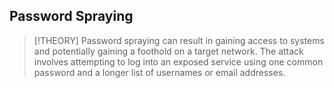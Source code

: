 ## Password Spraying
> [!THEORY]
> Password spraying can result in gaining access to systems and potentially gaining a foothold on a target network. The attack involves attempting to log into an exposed service using one common password and a longer list of usernames or email addresses. 

